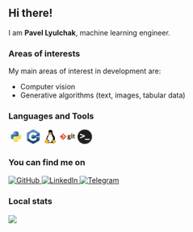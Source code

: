 <h2> Hi there!</h2>
I am <b>Pavel Lyulchak</b>, machine learning engineer. <br>

### Areas of interests
My main areas of interest in development are:
- Computer vision
- Generative algorithms (text, images, tabular data)

### Languages and Tools
<code><img height="30" src="https://raw.githubusercontent.com/github/explore/05d0f0dfceafd861bdf2b53559399dae7b2e2d8b/topics/python/python.png"></code>
<code><img height="30" src="https://raw.githubusercontent.com/github/explore/05d0f0dfceafd861bdf2b53559399dae7b2e2d8b/topics/cpp/cpp.png"></code>
<code><img height="30" src="https://raw.githubusercontent.com/github/explore/05d0f0dfceafd861bdf2b53559399dae7b2e2d8b/topics/linux/linux.png"></code>
<code><img height="30" src="https://raw.githubusercontent.com/github/explore/80688e429a7d4ef2fca1e82350fe8e3517d3494d/topics/git/git.png"></code>
<code><img height="30" src="https://raw.githubusercontent.com/github/explore/80688e429a7d4ef2fca1e82350fe8e3517d3494d/topics/terminal/terminal.png"></code>

### You can find me on
<a href="https://github.com/lllchak" target="_blank">
  <img src="https://img.shields.io/badge/-GitHub-181717?style=flat-square&logo=github" alt="GitHub">
</a>

<a href="https://www.linkedin.com/in/lllchak" target="_blank">
  <img src="https://img.shields.io/badge/LinkedIn-blue?style=flat&logo=linkedin&labelColor=blue" alt="LinkedIn">
</a>

<a href="https://t.me/lllchak" target="_blank">
  <img src="https://img.shields.io/badge/-Telegram-0088cc?style=flat-square&logo=telegram" alt="Telegram">
</a>

### Local stats

<a href="https://github.com/anuraghazra/github-readme-stats">
  <img align="center" src="https://github-readme-stats.vercel.app/api?username=lllchak&count_private=true&show_icons=true&include_all_commits=true&hide_border=true&hide_title=true" />
</a>
<!---
ksilisk/ksilisk is a ✨ special ✨ repository because its `README.md` (this file) appears on your GitHub profile.
You can click the Preview link to take a look at your changes.
--->
